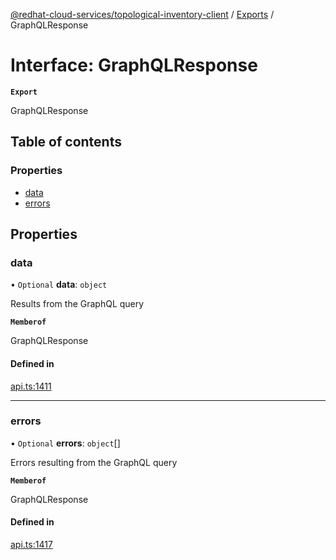 [@redhat-cloud-services/topological-inventory-client](../README.md) / [Exports](../modules.md) / GraphQLResponse

# Interface: GraphQLResponse

**`Export`**

GraphQLResponse

## Table of contents

### Properties

- [data](GraphQLResponse.md#data)
- [errors](GraphQLResponse.md#errors)

## Properties

### data

• `Optional` **data**: `object`

Results from the GraphQL query

**`Memberof`**

GraphQLResponse

#### Defined in

[api.ts:1411](https://github.com/RedHatInsights/javascript-clients/blob/main/packages/topological-inventory/api.ts#L1411)

___

### errors

• `Optional` **errors**: `object`[]

Errors resulting from the GraphQL query

**`Memberof`**

GraphQLResponse

#### Defined in

[api.ts:1417](https://github.com/RedHatInsights/javascript-clients/blob/main/packages/topological-inventory/api.ts#L1417)
